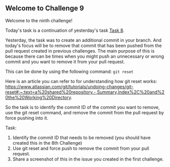 ## Welcome to Challenge 9

Welcome to the ninth challenge!

Today's task is a continuation of yesterday's task [Task 8](https://github.com/srijoy-paul/git-github-Practice-repo/blob/main/Challenges/Challenge_8.md).

Yesterday, the task was to create an additional commit in your branch. And today's focus will be to remove that commit that has been pushed from the pull request created in previous challenges. The main purpose of this is because there can be times when you might push an unnecessary or wrong commit and you want to remove it from your pull request.

This can be done by using the following command: ``git reset``

Here is an article you can refer to for understanding how git reset works: https://www.atlassian.com/git/tutorials/undoing-changes/git-reset#:~:text=a%20shared%20repository.-,Summary,Index%2C%20and%20the%20Working%20Directory.

So the task is to identify the commit ID of the commit you want to remove, use the git reset command, and remove the commit from the pull request by force pushing into it.


Task: 
1. Identify the commit ID that needs to be removed (you should have created this in the 8th Challenge)
2. Use git reset and force push to remove the commit from your pull request.
3. Share a screenshot of this in the issue you created in the first challenge.
